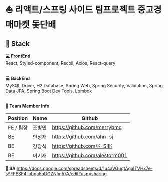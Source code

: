 # ⛵ 리액트/스프링 사이드 팀프로젝트 중고경매마켓 돛단배

## 🚀 Stack

**💻 FrontEnd** <br/>
React, Styled-component, Recoil, Axios, React-query <br/>
<br/>

**💻 BackEnd** <br/>
MySQL Driver, H2 Database, Spring Web, Spring Security, Validation, Spring Data JPA, Spring Boot Dev Tools, Lombok <br/>
<br/>

**👩 Team Member Info**

| Position  | Name   | Github                          |
| --------- | ------ | ------------------------------- |
| FE / 팀장 | 조병민 | https://github.com/merrybmc     |
| BE        | 안성재 | https://github.com/ahn-sj      |
| BE        | 강창식 | https://github.com/K-SIIK      |
| BE        | 이기재 | https://github.com/alestorm001 |


**📄 SA**
https://docs.google.com/spreadsheets/d/1u4aVGuqtAgaITVHx7e-sYFFESF4-hbqa5oDGZNIm57A/edit?usp=sharing
